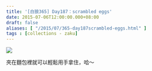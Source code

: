 ```yaml
---
title: '[白狼365] Day187：scrambled eggs'
date: 2015-07-06T12:00:00.000+08:00
draft: false
aliases: [ "/2015/07/365-day187scrambled-eggs.html" ]
tags : [collections - zaku]
---
```


![](/images/zaku187.jpg)

夾在麵包裡就可以輕鬆用手拿住，哈～
